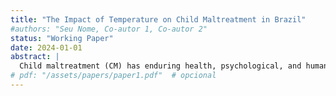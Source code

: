 ```yaml
---
title: "The Impact of Temperature on Child Maltreatment in Brazil"
#authors: "Seu Nome, Co-autor 1, Co-autor 2"
status: "Working Paper"
date: 2024-01-01
abstract: |
  Child maltreatment (CM) has enduring health, psychological, and human capital consequences. This paper examines the sensitivity of CM to environmental conditions, namely, high temperatures. Using Brazil's large dataset on child maltreatment compulsory hospital entries reports and fixed effects negative binomial models, I find that temperature significantly affects the incidence of CM. Precisely, days above 30°C increase expected cases by 2.9%, with effects persisting for up to two days. The increase is concentrated in physical and sexual abuse. As I find no evidence that these effects are mediated by changes in alcohol consumption or perpetrators' time use, heat stress appears to drive the results. The analysis holds for first-time and repeated victims, suggesting that temperature shocks not only intensify the severity of child maltreatment but also expand its incidence. Considering climate change's influence on heatwaves, measures to halt its impact on CM are imperative. 
# pdf: "/assets/papers/paper1.pdf"  # opcional
---
```

